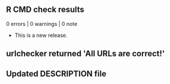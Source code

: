 ## R CMD check results

0 errors | 0 warnings | 0 note

* This is a new release.

## urlchecker returned 'All URLs are correct!'

## Updated DESCRIPTION file
